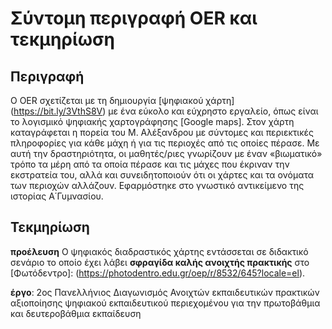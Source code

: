 # Σύντομη περιγραφή OER και τεκμηρίωση
## Περιγραφή
Ο OER σχετίζεται με τη δημιουργία [ψηφιακού χάρτη] (https://bit.ly/3VthS8V) με ένα εύκολο και εύχρηστο εργαλείο, όπως είναι το λογισμικό ψηφιακής χαρτογράφησης [Google maps]. Στον χάρτη καταγράφεται η πορεία του Μ. Αλέξανδρου με σύντομες και περιεκτικές πληροφορίες για κάθε μάχη ή για τις περιοχές από τις οποίες πέρασε. Με αυτή την δραστηριότητα, οι μαθητές/ριες γνωρίζουν με έναν «βιωματικό» τρόπο τα μέρη από τα οποία πέρασε και τις μάχες που έκριναν την εκστρατεία του, αλλά και συνειδητοποιούν ότι οι χάρτες και τα ονόματα των περιοχών αλλάζουν. Εφαρμόστηκε στο γνωστικό αντικείμενο της ιστορίας Α΄Γυμνασίου.

## Τεκμηρίωση
**προέλευση**
Ο ψηφιακός διαδραστικός χάρτης εντάσσεται σε διδακτικό σενάριο το οποίο έχει λάβει **σφραγίδα καλής ανοιχτής πρακτικής** στο [Φωτόδεντρο]: (https://photodentro.edu.gr/oep/r/8532/645?locale=el). 

**έργο**: 2ος Πανελλήνιος Διαγωνισμός Ανοιχτών εκπαιδευτικών πρακτικών αξιοποίησης ψηφιακού εκπαιδευτικού περιεχομένου για την πρωτοβάθμια και δευτεροβάθμια εκπαίδευση

